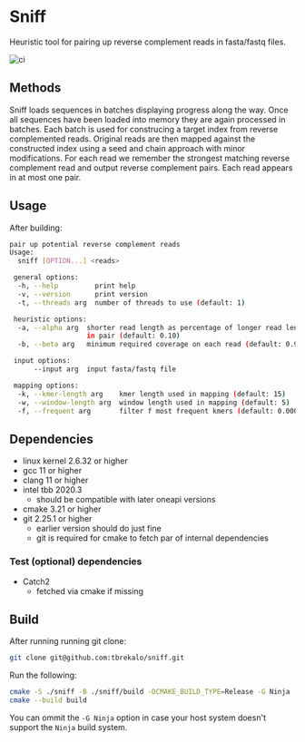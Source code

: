 # Sniff

Heuristic tool for pairing up reverse complement reads in fasta/fastq files.

![ci](https://github.com/tbrekalo/sniff/actions/workflows/ci.yml/badge.svg?branch=master)

## Methods

Sniff loads sequences in batches displaying progress along the way. Once all sequences have been loaded into memory they are again processed in batches. Each batch is used for construcing a target index from reverse complemented reads. Original reads are then mapped against the constructed index
using a seed and chain approach with minor modifications. For each read we remember the strongest matching reverse complement read and output reverse complement pairs. Each read appears in at most one pair.

## Usage

After building:

```bash
pair up potential reverse complement reads
Usage:
  sniff [OPTION...] <reads>

 general options:
  -h, --help         print help
  -v, --version      print version
  -t, --threads arg  number of threads to use (default: 1)

 heuristic options:
  -a, --alpha arg  shorter read length as percentage of longer read lenght 
                   in pair (default: 0.10)
  -b, --beta arg   minimum required coverage on each read (default: 0.98)

 input options:
      --input arg  input fasta/fastq file

 mapping options:
  -k, --kmer-length arg    kmer length used in mapping (default: 15)
  -w, --window-length arg  window length used in mapping (default: 5)
  -f, --frequent arg       filter f most frequent kmers (default: 0.0002)

```

## Dependencies

- linux kernel 2.6.32 or higher
- gcc 11 or higher
- clang 11 or higher
- intel tbb 2020.3
  - should be compatible with later oneapi versions
- cmake 3.21 or higher
- git 2.25.1 or higher
  - earlier version should do just fine
  - git is required for cmake to fetch par of internal dependencies

### Test (optional) dependencies

- Catch2
  - fetched via cmake if missing

## Build

After running running git clone:

```bash
git clone git@github.com:tbrekalo/sniff.git
```

Run the following:

```bash
cmake -S ./sniff -B ./sniff/build -DCMAKE_BUILD_TYPE=Release -G Ninja
cmake --build build
```

You can ommit the `-G Ninja` option in case your host system doesn't support the `Ninja` build system.
